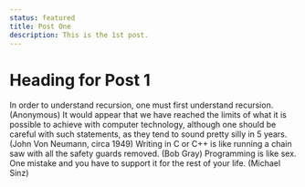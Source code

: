 ```yaml
---
status: featured
title: Post One
description: This is the 1st post.
---
```


<script context="module">
  import Clock from '$library/Clock.svelte'
  metadata.icon = Clock;
</script>

# Heading for Post 1

In order to understand recursion, one must first understand recursion. (Anonymous) It would appear that we have reached the limits of what it is possible to achieve with computer technology, although one should be careful with such statements, as they tend to sound pretty silly in 5 years. (John Von Neumann, circa 1949) Writing in C or C++ is like running a chain saw with all the safety guards removed. (Bob Gray) Programming is like sex. One mistake and you have to support it for the rest of your life. (Michael Sinz)